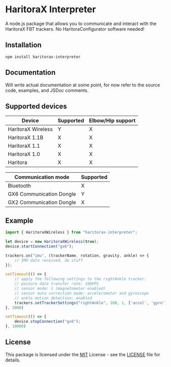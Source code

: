 # HaritoraX Interpreter

A node.js package that allows you to communicate and interact with the HaritoraX FBT trackers. No HaritoraConfigurator software needed!

## Installation

`npm install haritorax-interpreter`

## Documentation

Will write actual documentation at some point, for now refer to the source code, examples, and JSDoc comments.

## Supported devices

| Device             | Supported | Elbow/Hip support |
|--------------------|-----------|-------------------|
| HaritoraX Wireless |     Y     |         X         |
| HaritoraX 1.1B     |     X     |         X         |
| HaritoraX 1.1      |     X     |         X         |
| HaritoraX 1.0      |     X     |         X         |
| Haritora           |     X     |         X         |

| Communication mode        | Supported |
|---------------------------|-----------|
| Bluetooth                 |     X     |
| GX6 Communication Dongle  |     Y     |
| GX2 Communication Dongle  |     X     |

## Example

```js
import { HaritoraXWireless } from "haritorax-interpreter";

let device = new HaritoraXWireless(true);
device.startConnection("gx6");

trackers.on("imu", (trackerName, rotation, gravity, ankle) => {
    // IMU data received, do stuff
});

setTimeout(() => {
    // apply the following settings to the rightAnkle tracker:
    // posture data transfer rate: 100FPS
    // sensor mode: 1 (magnetometer enabled)
    // sensor auto correction mode: accelerometer and gyroscope
    // ankle motion detection: enabled
    trackers.setTrackerSettings("rightAnkle", 100, 1, ['accel', 'gyro'], true);
}, 2000)

setTimeout(() => {
    device.stopConnection("gx6");
}, 10000)
```

## License

This package is licensed under the [MIT](https://opensource.org/license/mit/) License - see the [LICENSE](LICENSE) file for details.
